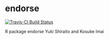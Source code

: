 # endorse
[![Travis-CI Build Status](https://travis-ci.org/SensitiveQuestions/endorse.png?branch=master)](https://travis-ci.org/SensitiveQuestions/endorse)

R package endorse
Yuki Shiraito and Kosuke Imai
